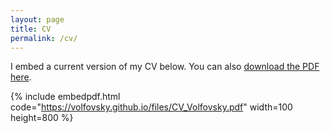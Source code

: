 ```yaml
---
layout: page
title: CV
permalink: /cv/
---
```


I embed a current version of my CV below. You can also [download the PDF here]({{site.url}}/files/CV_Volfovsky.pdf).

{% include embedpdf.html code="https://volfovsky.github.io/files/CV_Volfovsky.pdf" width=100 height=800 %}


